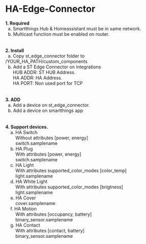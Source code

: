 # HA-Edge-Connector

<b>1. Required</b><br/>
&nbsp;&nbsp;a. Smartthings Hub & Homeassistant must be in same network.<br/>
&nbsp;&nbsp;b. Multicast function must be enabled on router.<br/>
 <br/><br/>
<b>2. Install</b><br/>
&nbsp;&nbsp;a. Copy st_edge_connector folder to /YOUR_HA_PATH/custom_components<br/>
&nbsp;&nbsp;b. Add a ST Edge Connector on integrations <br/>
&nbsp;&nbsp;&nbsp;&nbsp;&nbsp;&nbsp;HUB ADDR: ST HUB Address.<br/>
&nbsp;&nbsp;&nbsp;&nbsp;&nbsp;&nbsp;HA ADDR: HA Address.<br/>
&nbsp;&nbsp;&nbsp;&nbsp;&nbsp;&nbsp;HA PORT: Non used port for TCP<br/>
<br/><br/>
<b>3. ADD</b><br/>
&nbsp;&nbsp;a. Add a device on st_edge_connector.<br/>
&nbsp;&nbsp;b. Add a device on smartthings app<br/>
<br/><br/>
<b>4. Support devices.</b><br/>
&nbsp;&nbsp;&nbsp;&nbsp;a. HA Switch<br/>
&nbsp;&nbsp;&nbsp;&nbsp;&nbsp;&nbsp;&nbsp;&nbsp;Without attributes [power, energy]<br/>
&nbsp;&nbsp;&nbsp;&nbsp;&nbsp;&nbsp;&nbsp;&nbsp;switch.samplename<br/>
&nbsp;&nbsp;&nbsp;&nbsp;b. HA Plug<br/>
&nbsp;&nbsp;&nbsp;&nbsp;&nbsp;&nbsp;&nbsp;&nbsp;With attributes [power, energy]<br/>
&nbsp;&nbsp;&nbsp;&nbsp;&nbsp;&nbsp;&nbsp;&nbsp;switch.samplename<br/>
&nbsp;&nbsp;&nbsp;&nbsp;c. HA Light<br/>
&nbsp;&nbsp;&nbsp;&nbsp;&nbsp;&nbsp;&nbsp;&nbsp;With attributes supported_color_modes [color_temp]<br/>
&nbsp;&nbsp;&nbsp;&nbsp;&nbsp;&nbsp;&nbsp;&nbsp;light.samplename<br/>
&nbsp;&nbsp;&nbsp;&nbsp;d. HA White Light<br/>
&nbsp;&nbsp;&nbsp;&nbsp;&nbsp;&nbsp;&nbsp;&nbsp;With attributes supported_color_modes [brigtness]<br/>
&nbsp;&nbsp;&nbsp;&nbsp;&nbsp;&nbsp;&nbsp;&nbsp;light.samplename<br/>
&nbsp;&nbsp;&nbsp;&nbsp;e. HA Cover<br/>
&nbsp;&nbsp;&nbsp;&nbsp;&nbsp;&nbsp;&nbsp;&nbsp;cover.samplename<br/>
&nbsp;&nbsp;&nbsp;&nbsp;f. HA Motion<br/>
&nbsp;&nbsp;&nbsp;&nbsp;&nbsp;&nbsp;&nbsp;&nbsp;With attributes [occupancy, battery]<br/>
&nbsp;&nbsp;&nbsp;&nbsp;&nbsp;&nbsp;&nbsp;&nbsp;binary_sensor.samplename<br/>
&nbsp;&nbsp;&nbsp;&nbsp;g. HA Contact<br/>
&nbsp;&nbsp;&nbsp;&nbsp;&nbsp;&nbsp;&nbsp;&nbsp;With attributes [contact, battery]<br/>
&nbsp;&nbsp;&nbsp;&nbsp;&nbsp;&nbsp;&nbsp;&nbsp;binary_sensor.samplename<br/>
